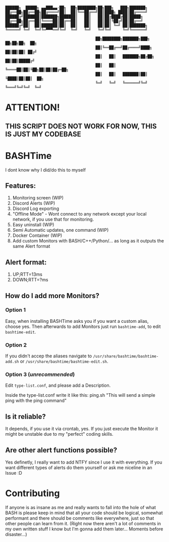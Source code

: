 ```
██████╗  █████╗ ▄▄███▄▄·██╗  ██╗████████╗██╗███╗   ███╗███████╗
██╔══██╗██╔══██╗██╔════╝██║  ██║╚══██╔══╝██║████╗ ████║██╔════╝
██████╔╝███████║███████╗███████║   ██║   ██║██╔████╔██║█████╗
██╔══██╗██╔══██║╚════██║██╔══██║   ██║   ██║██║╚██╔╝██║██╔══╝
██████╔╝██║  ██║███████║██║  ██║   ██║   ██║██║ ╚═╝ ██║███████╗
╚═════╝ ╚═╝  ╚═╝╚═▀▀▀══╝╚═╝  ╚═╝   ╚═╝   ╚═╝╚═╝     ╚═╝╚══════╝

                                        ██╗████████╗███████╗███╗   ██╗██╗██╗  ██╗
                                        ██║╚══██╔══╝██╔════╝████╗  ██║██║██║ ██╔╝
                                        ██║   ██║   ███████╗██╔██╗ ██║██║█████╔╝
                                        ██║   ██║   ╚════██║██║╚██╗██║██║██╔═██╗
                                        ██║   ██║   ███████║██║ ╚████║██║██║  ██╗
                                        ╚═╝   ╚═╝   ╚══════╝╚═╝  ╚═══╝╚═╝╚═╝  ╚═╝
```
# ATTENTION!

## THIS SCRIPT DOES NOT WORK FOR NOW, THIS IS JUST MY CODEBASE

# BASHTime
I dont know why I did/do this to myself

## Features:

1. Monitoring screen (WIP)
2. Discord Alerts (WIP)
3. Discord Log exporting
4. "Offline Mode" - Wont connect to any network except your local network, if you use that for monitoring.
5. Easy uninstall (WIP)
6. Semi Automatic updates, one command (WIP)
7. Docker Container (WIP)
8. Add custom Monitors with BASH/C++/Python/... as long as it outputs the same Alert format

## Alert format:

1. UP;RTT=13ms
2. DOWN;RTT=?ms

## How do I add more Monitors?
### Option 1
Easy, when installing BASHTime asks you if you want a custom alias, choose yes.
Then afterwards to add Monitors just run `bashtime-add`, to edit `bashtime-edit`.

### Option 2
If you didn't accep the aliases navigate to `/usr/share/bashtime/bashtime-add.sh` or `/usr/share/bashtime/bashtime-edit.sh`.

### Option 3 (_unrecommended_)
Edit `type-list.conf`, and please add a Description.

Inside the type-list.conf write it like this:
ping.sh "This will send a simple ping with the ping command"

## Is it reliable? 
It depends, if you use it via crontab, yes.
If you just execute the Monitor it might be unstable due to my "perfect" coding skills.

## Are other alert functions possible?
Yes definetly, I really want to add NTFY since I use it with everything.
If you want different types of alerts do them yourself or ask me niceline in an Issue :D

# Contributing

If anyone is as insane as me and really wants to fall into the hole of what BASH is please keep in mind that all your code should be logical, somewhat performant and there should be comments like everywhere, just so that other people can learn from it. 
(Right now there aren't a lot of comments in my own written stuff I know but I'm gonna add them later... Moments before disaster...)
